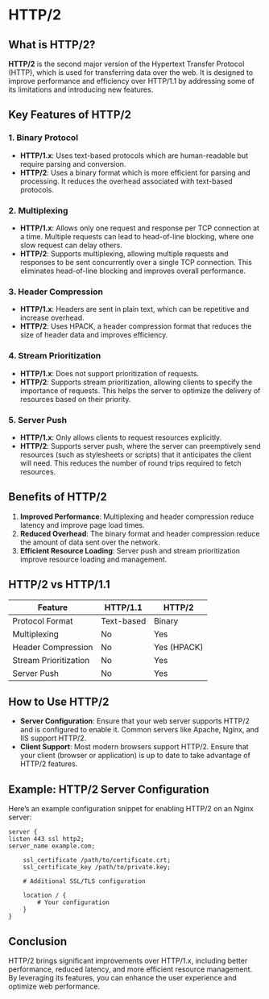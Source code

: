 # HTTP/2

## What is HTTP/2?

**HTTP/2** is the second major version of the Hypertext Transfer Protocol (HTTP), which is used for transferring data over the web. It is designed to improve performance and efficiency over HTTP/1.1 by addressing some of its limitations and introducing new features.

## Key Features of HTTP/2

### 1. Binary Protocol

- **HTTP/1.x**: Uses text-based protocols which are human-readable but require parsing and conversion.
- **HTTP/2**: Uses a binary format which is more efficient for parsing and processing. It reduces the overhead associated with text-based protocols.

### 2. Multiplexing

- **HTTP/1.x**: Allows only one request and response per TCP connection at a time. Multiple requests can lead to head-of-line blocking, where one slow request can delay others.
- **HTTP/2**: Supports multiplexing, allowing multiple requests and responses to be sent concurrently over a single TCP connection. This eliminates head-of-line blocking and improves overall performance.

### 3. Header Compression

- **HTTP/1.x**: Headers are sent in plain text, which can be repetitive and increase overhead.
- **HTTP/2**: Uses HPACK, a header compression format that reduces the size of header data and improves efficiency.

### 4. Stream Prioritization

- **HTTP/1.x**: Does not support prioritization of requests.
- **HTTP/2**: Supports stream prioritization, allowing clients to specify the importance of requests. This helps the server to optimize the delivery of resources based on their priority.

### 5. Server Push

- **HTTP/1.x**: Only allows clients to request resources explicitly.
- **HTTP/2**: Supports server push, where the server can preemptively send resources (such as stylesheets or scripts) that it anticipates the client will need. This reduces the number of round trips required to fetch resources.

## Benefits of HTTP/2

1. **Improved Performance**: Multiplexing and header compression reduce latency and improve page load times.
2. **Reduced Overhead**: The binary format and header compression reduce the amount of data sent over the network.
3. **Efficient Resource Loading**: Server push and stream prioritization improve resource loading and management.

## HTTP/2 vs HTTP/1.1

| Feature             | HTTP/1.1           | HTTP/2            |
|---------------------|---------------------|-------------------|
| Protocol Format     | Text-based          | Binary            |
| Multiplexing        | No                  | Yes               |
| Header Compression  | No                  | Yes (HPACK)       |
| Stream Prioritization | No                | Yes               |
| Server Push         | No                  | Yes               |

## How to Use HTTP/2

- **Server Configuration**: Ensure that your web server supports HTTP/2 and is configured to enable it. Common servers like Apache, Nginx, and IIS support HTTP/2.
- **Client Support**: Most modern browsers support HTTP/2. Ensure that your client (browser or application) is up to date to take advantage of HTTP/2 features.

## Example: HTTP/2 Server Configuration

Here’s an example configuration snippet for enabling HTTP/2 on an Nginx server:

```text
server {
listen 443 ssl http2;
server_name example.com;

    ssl_certificate /path/to/certificate.crt;
    ssl_certificate_key /path/to/private.key;

    # Additional SSL/TLS configuration

    location / {
        # Your configuration
    }
}
```

## Conclusion

HTTP/2 brings significant improvements over HTTP/1.x, including better performance, reduced latency, and more efficient resource management. By leveraging its features, you can enhance the user experience and optimize web performance.
